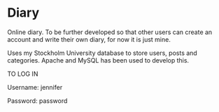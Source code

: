 # Diary
Online diary.
To be further developed so that other users can create an account and write their own diary, for now it is just mine.

Uses my Stockholm University database to store users, posts and categories. Apache and MySQL has been used to develop this.

TO LOG IN

Username: jennifer

Password: password
